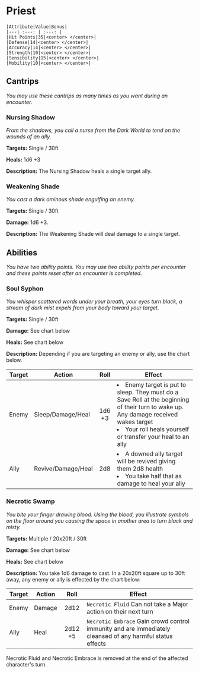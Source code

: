 # Priest

    |Attribute|Value|Bonus|
    |---| :---: | :---: |
    |Hit Points|35|<center> </center>|
    |Defense|14|<center> </center>|
    |Accuracy|14|<center> </center>|
    |Strength|10|<center> </center>|
    |Sensibility|15|<center> </center>|
    |Mobility|10|<center> </center>|

## Cantrips
  _You may use these cantrips as many times as you want during an encounter._

### Nursing Shadow

  _From the shadows, you call a nurse from the Dark World to tend on the wounds of an ally._

  **Targets:** Single / 30ft

  **Heals:** 1d6 +3

  **Description:** The Nursing Shadow heals a single target ally.

### Weakening Shade

  _You cast a dark ominous shade engulfing an enemy._

  **Targets:** Single / 30ft

  **Damage:** 1d6 +3.

  **Description:** The Weakening Shade will deal damage to a single target.

## Abilities
  _You have two ability points.  You may use two ability points per encounter and these points reset after an encounter is completed._

### Soul Syphon

  _You whisper scattered words under your breath, your eyes turn black, a stream of dark mist expels from your body toward your target._

  **Targets:** Single / 30ft

  **Damage:** See chart below

  **Heals:** See chart below

  **Description:** Depending if you are targeting an enemy or ally, use the chart below.

  |Target|Action|Roll|Effect|
  |---|---| :---: |---|
  |Enemy|Sleep/Damage/Heal|1d6 +3|<li>Enemy target is put to sleep. They must do a Save Roll at the beginning of their turn to wake up. Any damage received wakes target</li><li>Your roll heals yourself or transfer your heal to an ally</li>|
  |Ally|Revive/Damage/Heal|2d8|<li>A downed ally target will be revived giving them 2d8 health</li><li>You take half that as damage to heal your ally</li>|

### Necrotic Swamp

  _You bite your finger drawing blood.  Using the blood, you illustrate symbols on the floor around you causing the space in another area to turn black and misty._

  **Targets:** Multiple / 20x20ft / 30ft

  **Damage:** See chart below

  **Heals:** See chart below

  **Description:** You take 1d6 damage to cast.  In a 20x20ft square up to 30ft away, any enemy or ally is effected by the chart below:

  |Target|Action|Roll|Effect|
  |---|---| :---: |---|
  |Enemy|Damage|2d12|`Necrotic Fluid` Can not take a Major action on their next turn|
  |Ally|Heal|2d12 +5|`Necrotic Embrace` Gain crowd control immunity and are immediately cleansed of any harmful status effects|

  Necrotic Fluid and Necrotic Embrace is removed at the end of the affected character's turn.
